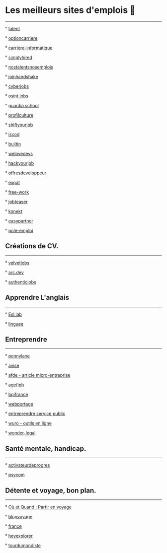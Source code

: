 # Les meilleurs sites d'emplois 🚀
----------------------------------

° [talent](https://fr.talent.com/)

° [optioncarriere](https://www.optioncarriere.com/)

°  [carriere-informatique](https://www.carriere-informatique.com/)

°  [simplyhired](https://www.simplyhired.fr/)

° [nostalentsnosemplois](https://nostalentsnosemplois.auvergnerhonealpes.fr/)

° [joinhandshake](https://joinhandshake.com/?_ga=2.105077315.155962483.1669203508-931079957.1669203508)

° [cyberjobs](https://www.cyberjobs.fr/)

° [osint jobs](https://www.osint-jobs.com/)

° [guardia school](https://guardia.school/metiers/)

° [profilculture](https://www.profilculture.com/pratique/index.php)

° [shiftyourjob](https://shiftyourjob.org/)

° [iscod](https://www.iscod.fr/)

° [builtin](https://builtin.com/)

° [welovedevs](https://welovedevs.com/app/fr/jobs)

° [hackyourjob]( https://www.hackyourjob.org/)

° [offresdeveloppeur](https://www.offresdeveloppeur.com/)

° [expat](https://www.expat.com/fr/emploi/)

° [free-work](https://www.free-work.com/fr/tech-it)

° [jobteaser](https://www.jobteaser.com/fr)

° [konekt](https://www.konekt.fr/)

° [easypartner](https://easypartner.fr/les-jobs-sont-la/)

° [pole-emploi](https://www.pole-emploi.fr/accueil/)
  
  
  ## Créations de CV.
  ------------------
  
  °  [velvetjobs](https://www.velvetjobs.com/resume-builder?utm_campaign=resume-builder&utm_content=resume-bottom&utm_medium=resume-samples&utm_source=internal&utm_term=sales)
  
  ° [arc.dev](https://arc.dev/resume/builder)
  
  ° [authenticjobs](https://authenticjobs.com/resume-generator/)
  
   ## Apprendre L'anglais
 ------------------------
 
 ° [Esl lab](https://www.esl-lab.com/)
 
 ° [linguee](https://www.linguee.fr/)
 
  
 ## Entreprendre
 ----------------
 °  [pennylane](https://www.pennylane.com/fr/ads-logiciel-compta-self-service-3/?ae=56&utm_medium=afl&utm_source=leblogdudirigeant)
 
 °  [avise](https://www.avise.org/entreprendre)
 
 ° [afde - article micro-entreprise](https://www.afde.fr/tous-savoir-sur-le-statut-de-micro-entreprise)
 
 ° [agefiph](https://www.agefiph.fr/)
 
 ° [bpifrance](https://www.bpifrance.fr/)
 
 ° [webportage](https://www.webportage.com/)
 
 ° [entreprendre service public](https://entreprendre.service-public.fr/)
 
 ° [wuro - outils en ligne](https://www.wuro.fr/pages/outils-pour-les-entrepreneurs/)
 
 ° [wonder-legal](https://www.wonder.legal/fr/)
 
 
  ## Santé mentale, handicap.
  --------------------------
  ° [activateurdeprogres](https://www.activateurdeprogres.fr/landing-page/activateurdeprogres-des-outils-pour-sensibiliser)
  
 ° [psycom](https://www.psycom.org/)
 
  ## Détente et voyage, bon plan. 
  -------------------------------
  
 ° [Où et Quand : Partir en voyage](https://www.ou-et-quand.net/)
 
 ° [blogvoyage](https://www.blogvoyage.fr/france)
 
 ° [france](https://www.france.fr/fr/ou-aller)
 
 ° [heyexplorer](https://heyexplorer.com/)
 
 ° [tourdumondiste](https://www.tourdumondiste.com/preparatifs-tour-du-monde)
 
 
 
